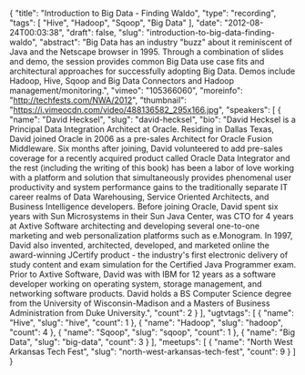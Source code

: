 {
  "title": "Introduction to Big Data - Finding Waldo",
  "type": "recording",
  "tags": [
    "Hive",
    "Hadoop",
    "Sqoop",
    "Big Data"
  ],
  "date": "2012-08-24T00:03:38",
  "draft": false,
  "slug": "introduction-to-big-data-finding-waldo",
  "abstract": "Big Data has an industry \"buzz\" about it reminiscent of Java and the Netscape browser in 1995. Through a combination of slides and demo, the session provides common Big Data use case fits and architectural approaches for successfully adopting Big Data. Demos include Hadoop, Hive, Sqoop and Big Data Connectors and Hadoop management/monitoring.",
  "vimeo": "105366060",
  "moreinfo": "http://techfests.com/NWA/2012",
  "thumbnail": "https://i.vimeocdn.com/video/488136582_295x166.jpg",
  "speakers": [
    {
      "name": "David Hecksel",
      "slug": "david-hecksel",
      "bio": "David Hecksel is a Principal Data Integration Architect at Oracle. Residing in Dallas Texas, David joined Oracle in 2006 as a pre-sales Architect for Oracle Fusion Middleware. Six months after joining, David volunteered to add pre-sales coverage for a recently acquired product called Oracle Data Integrator and the rest (including the writing of this book) has been a labor of love working with a platform and solution that simultaneously provides phenomenal user productivity and system performance gains to the traditionally separate IT career realms of Data Warehousing, Service Oriented Architects, and Business Intelligence developers. Before joining Oracle, David spent six years with Sun Microsystems in their Sun Java Center, was CTO for 4 years at Axtive Software architecting and developing several one-to-one marketing and web personalization platforms such as e.Monogram. In 1997, David also invented, architected, developed, and marketed online the award-winning JCertify product - the industry's first electronic delivery of study content and exam simulation for the Certified Java Programmer exam. Prior to Axtive Software, David was with IBM for 12 years as a software developer working on operating system, storage management, and networking software products. David holds a BS Computer Science degree from the University of Wisconsin-Madison and a Masters of Business Administration from Duke University.",
      "count": 2
    }
  ],
  "ugtvtags": [
    {
      "name": "Hive",
      "slug": "hive",
      "count": 1
    },
    {
      "name": "Hadoop",
      "slug": "hadoop",
      "count": 4
    },
    {
      "name": "Sqoop",
      "slug": "sqoop",
      "count": 1
    },
    {
      "name": "Big Data",
      "slug": "big-data",
      "count": 3
    }
  ],
  "meetups": [
    {
      "name": "North West Arkansas Tech Fest",
      "slug": "north-west-arkansas-tech-fest",
      "count": 9
    }
  ]
}